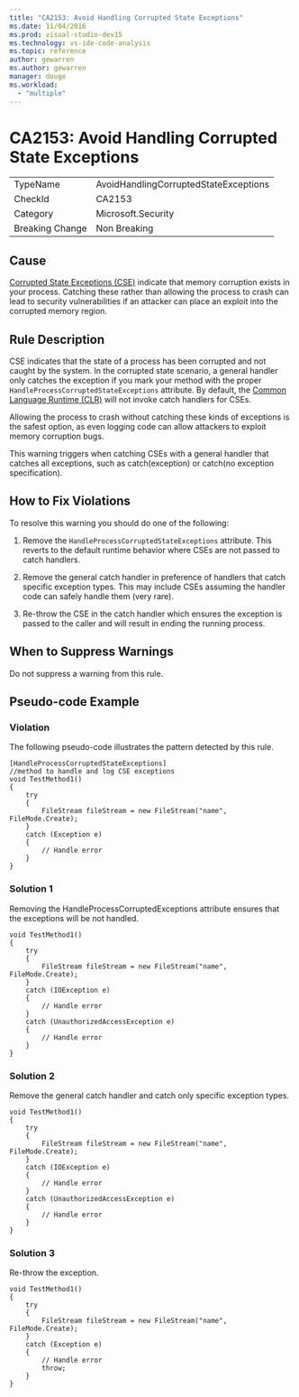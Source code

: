 ```yaml
---
title: "CA2153: Avoid Handling Corrupted State Exceptions"
ms.date: 11/04/2016
ms.prod: visual-studio-dev15
ms.technology: vs-ide-code-analysis
ms.topic: reference
author: gewarren
ms.author: gewarren
manager: douge
ms.workload:
  - "multiple"
---
```

# CA2153: Avoid Handling Corrupted State Exceptions

|||
|-|-|
|TypeName|AvoidHandlingCorruptedStateExceptions|
|CheckId|CA2153|
|Category|Microsoft.Security|
|Breaking Change|Non Breaking|

## Cause

[Corrupted State Exceptions (CSE)](https://msdn.microsoft.com/magazine/dd419661.aspx) indicate that memory corruption exists in your process. Catching these rather than allowing the process to crash can lead to security vulnerabilities if an attacker can place an exploit into the corrupted memory region.

## Rule Description
 CSE indicates that the state of a process has been corrupted and not caught by the system. In the corrupted state scenario, a general handler only catches the exception if you mark your method with the proper `HandleProcessCorruptedStateExceptions` attribute. By default, the [Common Language Runtime (CLR)](/dotnet/standard/clr) will not invoke catch handlers for CSEs.

 Allowing the process to crash without catching these kinds of exceptions is the safest option, as even logging code can allow attackers to exploit memory corruption bugs.

 This warning triggers when catching CSEs with a general handler that catches all exceptions, such as catch(exception) or catch(no exception specification).

## How to Fix Violations
 To resolve this warning you should do one of the following:

 1. Remove the `HandleProcessCorruptedStateExceptions` attribute. This reverts to the default runtime behavior where CSEs are not passed to catch handlers.

 2. Remove the general catch handler in preference of handlers that catch specific exception types.  This may include CSEs assuming the handler code can safely handle them (very rare).

 3. Re-throw the CSE in the catch handler which ensures the exception is passed to the caller and will result in ending the running process.

## When to Suppress Warnings
 Do not suppress a warning from this rule.

## Pseudo-code Example

### Violation
 The following pseudo-code illustrates the pattern detected by this rule.

```
[HandleProcessCorruptedStateExceptions]
//method to handle and log CSE exceptions
void TestMethod1()
{
    try
    {
        FileStream fileStream = new FileStream("name", FileMode.Create);
    }
    catch (Exception e)
    {
        // Handle error
    }
}
```

### Solution 1
 Removing the HandleProcessCorruptedExceptions attribute ensures that the exceptions will be not handled.

```
void TestMethod1()
{
    try
    {
        FileStream fileStream = new FileStream("name", FileMode.Create);
    }
    catch (IOException e)
    {
        // Handle error
    }
    catch (UnauthorizedAccessException e)
    {
        // Handle error
    }
}
```

### Solution 2
 Remove the general catch handler and catch only specific exception types.

```
void TestMethod1()
{
    try
    {
        FileStream fileStream = new FileStream("name", FileMode.Create);
    }
    catch (IOException e)
    {
        // Handle error
    }
    catch (UnauthorizedAccessException e)
    {
        // Handle error
    }
}
```

### Solution 3
 Re-throw the exception.

```
void TestMethod1()
{
    try
    {
        FileStream fileStream = new FileStream("name", FileMode.Create);
    }
    catch (Exception e)
    {
        // Handle error
        throw;
    }
}
```